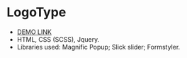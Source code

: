 # LogoType
- [DEMO LINK](https://maximzhuravlov.github.io/LogoType/app/)
- HTML, CSS (SCSS), Jquery.
- Libraries used: Magnific Popup; Slick slider; Formstyler.